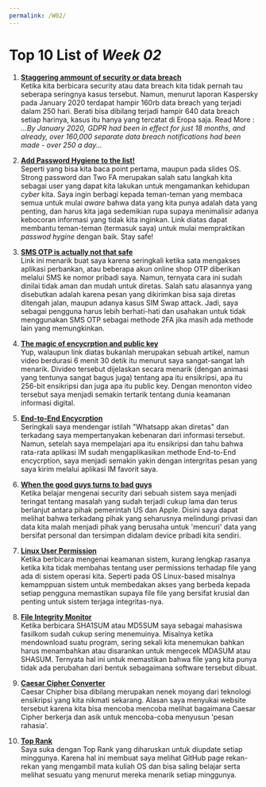 ```yaml
---
permalink: /W02/
---
```


# Top 10 List of _Week 02_

1. [**Staggering ammount of security or data breach**](https://www.kaspersky.com/resource-center/threats/what-is-a-security-breach)<br>
Ketika kita berbicara security atau data breach kita tidak pernah tau seberapa seringnya kasus tersebut. Namun, menurut laporan Kaspersky pada January 2020 terdapat hampir 160rb data breach yang terjadi dalam 250 hari. Berati bisa dibilang terjadi hampir 640 data breach setiap harinya, kasus itu hanya yang tercatat di Eropa saja. Read More : _...By January 2020, GDPR had been in effect for just 18 months, and already, over 160,000 separate data breach notifications had been made - over 250 a day..._

2. [**Add Password Hygiene to the list!**](https://www.pgitl.com/blog/what-is-password-hygiene-and-why-is-it-important/)<br>
Seperti yang bisa kita baca point pertama, maupun pada slides OS. Strong password dan Two FA merupakan salah satu langkah kita sebagai user yang dapat kita lakukan untuk mengamankan kehidupan _cyber_ kita. Saya ingin berbagi kepada teman-teman yang membaca semua untuk mulai _aware_ bahwa data yang kita punya adalah data yang penting, dan harus kita jaga sedemikian rupa supaya menimalisir adanya kebocoran informasi yang tidak kita inginkan. Link diatas dapat membantu teman-teman (termasuk saya) untuk mulai mempraktikan _passwod hygine_ dengan baik. Stay safe!

3. [**SMS OTP is actually not that safe**](https://www.ijert.org/research/sms-based-one-time-password-vulnerabilities-and-safeguarding-otp-over-network-IJERTV3IS051538.pdf)<br>
Link ini menarik buat saya karena seringkali ketika sata mengakses aplikasi perbankan, atau beberapa akun online shop OTP diberikan melalui SMS ke nomor pribadi saya. Namun, ternyata cara ini sudah dinilai tidak aman dan mudah untuk diretas. Salah satu alasannya yang disebutkan adalah karena pesan yang dikirimkan bisa saja diretas ditengah jalan, maupun adanya kasus SIM Swap attack. Jadi, saya sebagai pengguna harus lebih berhati-hati dan usahakan untuk tidak menggunakan SMS OTP sebagai methode 2FA jika masih ada methode lain yang memungkinkan.

4. [**The magic of encycrption and public key**](https://www.youtube.com/watch?v=6-JjHa-qLPk)<br>
Yup, walaupun link diatas bukanlah merupakan sebuah artikel, namun video berdurasi 6 menit 30 detik itu menurut saya sangat-sangat lah menarik. Divideo tersebut dijelaskan secara menarik (dengan animasi yang tentunya sangat bagus juga) tentang apa itu ensikripsi, apa itu 256-bit ensikripsi dan juga apa itu public key. Dengan menonton video tersebut saya menjadi semakin tertarik tentang dunia keamanan informasi digital.

5. [**End-to-End Encycrption**](https://www.kaspersky.com/blog/what-is-end-to-end-encryption/37011/)<br>
Seringkali saya mendengar istilah "Whatsapp akan diretas" dan terkadang saya mempertanyakan kebenaran dari informasi tersebut. Namun, setelah saya mempelajari apa itu ensikripsi dan tahu bahwa rata-rata aplikasi IM sudah mengaplikasikan methode End-to-End encycrption, saya menjadi semakin yakin dengan intergritas pesan yang saya kirim melalui aplikasi IM favorit saya.

6. [**When the good guys turns to bad guys**](https://www.zdnet.com/article/cia-spends-years-trying-to-break-apple-security/)<br>
Ketika belajar mengenai security dari sebuah sistem saya menjadi teringat tentang masalah yang sudah terjadi cukup lama dan terus berlanjut antara pihak pemerintah US dan Apple. Disini saya dapat melihat bahwa terkadang pihak yang seharusnya melindungi privasi dan data kita malah menjadi pihak yang berusaha untuk 'mencuri' data yang bersifat personal dan tersimpan didalam device pribadi kita sendiri.

7. [**Linux User Permission**](https://www.guru99.com/file-permissions.html)<br>
Ketika berbicara mengenai keamanan sistem, kurang lengkap rasanya ketika kita tidak membahas tentang user permissions terhadap file yang ada di sistem operasi kita. Seperti pada OS Linux-based misalnya kemamppuan sistem untuk membedakan akses yang berbeda kepada setiap pengguna memastikan supaya file file yang bersifat krusial dan penting untuk sistem terjaga integritas-nya.

8. [**File Integrity Monitor**](https://www.beyondtrust.com/resources/glossary/file-integrity-monitoring)<br>
Ketika berbicara SHA1SUM atau MD5SUM saya sebagai mahasiswa fasilkom sudah cukup sering menemuinya. Misalnya ketika mendownload suatu program, sering sekali kita menemukan bahkan harus menambahkan atau disarankan untuk mengecek MDASUM atau SHASUM. Ternyata hal ini untuk memastikan bahwa file yang kita punya tidak ada perubahan dari bentuk sebagaimana software tersebut dibuat.

9. [**Caesar Cipher Converter**](https://www.boxentriq.com/code-breaking/caesar-cipher)<br>
Caesar Chipher bisa dibilang merupakan nenek moyang dari teknologi ensikripsi yang kita nikmati sekarang. Alasan saya menyukai website tersebut karena kita bisa mencoba mencoba melihat bagaimana Caesar Cipher berkerja dan asik untuk mencoba-coba menyusun 'pesan rahasia'.

10. [**Top Rank**](https://fredypasaud.github.io/os211/TXT/myrank.txt)<br>
Saya suka dengan Top Rank yang diharuskan untuk diupdate setiap minggunya. Karena hal ini membuat saya melihat GitHub page rekan-rekan yang mengambil mata kuliah OS dan bisa saling belajar serta melihat sesuatu yang menurut mereka menarik setiap minggunya.
